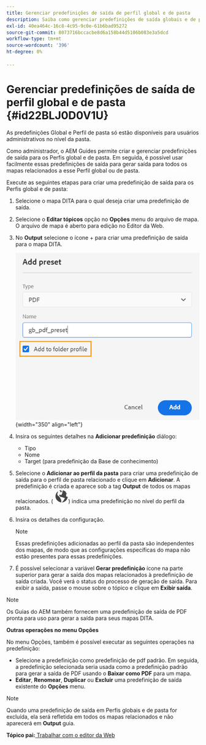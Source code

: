 ```yaml
---
title: Gerenciar predefinições de saída de perfil global e de pasta
description: Saiba como gerenciar predefinições de saída globais e de perfil de pasta
exl-id: 40ea464c-16c8-4c95-9c0e-61b6bad95272
source-git-commit: 8073716bccacbe8d6a158b44d5106b083e3a5dcd
workflow-type: tm+mt
source-wordcount: '396'
ht-degree: 0%

---
```


# Gerenciar predefinições de saída de perfil global e de pasta {#id22BLJ0D0V1U}

As predefinições Global e Perfil de pasta só estão disponíveis para usuários administrativos no nível da pasta.

Como administrador, o AEM Guides permite criar e gerenciar predefinições de saída para os Perfis global e de pasta. Em seguida, é possível usar facilmente essas predefinições de saída para gerar saída para todos os mapas relacionados a esse Perfil global ou de pasta.

Execute as seguintes etapas para criar uma predefinição de saída para os Perfis global e de pasta:

1. Selecione o mapa DITA para o qual deseja criar uma predefinição de saída.
1. Selecione o **Editar tópicos** opção no **Opções** menu do arquivo de mapa. O arquivo de mapa é aberto para edição no Editor da Web.
1. No **Output** selecione o ícone + para criar uma predefinição de saída para o mapa DITA.

   ![](images/add-global-output-preset.png){width="350" align="left"}

1. Insira os seguintes detalhes na **Adicionar predefinição** diálogo:
   - Tipo
   - Nome
   - Target \(para predefinição da Base de conhecimento\)
1. Selecione o **Adicionar ao perfil da pasta** para criar uma predefinição de saída para o perfil de pasta relacionado e clique em **Adicionar**. A predefinição é criada e aparece sob a tag **Output** de todos os mapas relacionados. \( ![](images/global-preset-icon.svg)\) indica uma predefinição no nível do perfil da pasta.
1. Insira os detalhes da configuração.

   >[!NOTE]
   >
   > Essas predefinições adicionadas ao perfil da pasta são independentes dos mapas, de modo que as configurações específicas do mapa não estão presentes para essas predefinições.

1. É possível selecionar a variável **Gerar predefinição** ícone na parte superior para gerar a saída dos mapas relacionados à predefinição de saída criada. Você verá o status do processo de geração de saída. Para exibir a saída, passe o mouse sobre o tópico e clique em **Exibir saída**.

>[!NOTE]
>
> Os Guias do AEM também fornecem uma predefinição de saída de PDF pronta para uso para gerar a saída para seus mapas DITA.

**Outras operações no menu Opções**

No menu Opções, também é possível executar as seguintes operações na predefinição:

- Selecione a predefinição como predefinição de pdf padrão. Em seguida, a predefinição selecionada seria usada como a predefinição padrão para gerar a saída de PDF usando o **Baixar como PDF** para um mapa.
- **Editar**, **Renomear**, **Duplicar** ou **Excluir** uma predefinição de saída existente do **Opções** menu.

>[!NOTE]
>
> Quando uma predefinição de saída em Perfis globais e de pasta for excluída, ela será refletida em todos os mapas relacionados e não aparecerá em **Output** guia.

**Tópico pai:**[ Trabalhar com o editor da Web](web-editor.md)
